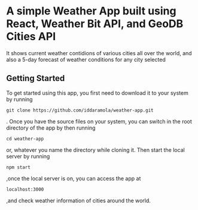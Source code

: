 A simple Weather App built using React, Weather Bit API, and GeoDB Cities API
=============================================================================

It shows current weather contidions of various cities all over the world, and also a 5-day forecast of weather conditions for any city selected

Getting Started
---------------

To get started using this app, you first need to download it to your system by running

`git clone https://github.com/iddaramola/weather-app.git`

. Once you have the source files on your system, you can switch in the root directory of the app by then running

`cd weather-app`

or, whatever you name the directory while cloning it. Then start the local server by running

`npm start`

,once the local server is on, you can access the app at

`localhost:3000`

,and check weather information of cities around the world.